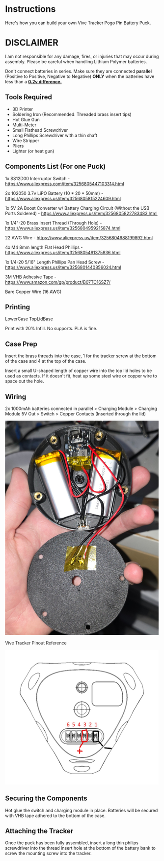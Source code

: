 # Instructions
Here's how you can build your own Vive Tracker Pogo Pin Battery Puck.

# DISCLAIMER
I am not responsible for any damage, fires, or injuries that may occur during assembly. Please be careful when handling Lithium Polymer batteries.

Don't connect batteries in series. Make sure they are connected **parallel** (Positive to Positive, Negative to Negative) **ONLY** when the batteries have less than a <ins>**0.2v difference.**</ins>

## Tools Required

- 3D Printer
- Soldering Iron (Recommended: Threaded brass insert tips)
- Hot Glue Gun
- Multi-Meter
- Small Flathead Screwdriver
- Long Phillips Screwdriver with a thin shaft
- Wire Stripper
- Pliers
- Lighter (or heat gun)


## Components List (For one Puck)

1x SS12D00 Interruptor Switch - 
https://www.aliexpress.com/item/3256805447103314.html

2x 102050 3.7v LiPO Battery (10 * 20 * 50mm) - 
https://www.aliexpress.us/item/3256805815224609.html

1x 5V 2A Boost Converter w/ Battery Charging Circuit (Without the USB Ports Soldered) - 
https://www.aliexpress.us/item/3256805822783483.html

1x 1/4"-20 Brass Insert Thread (Through Hole) - 
https://www.aliexpress.us/item/3256804959215874.html

22 AWG Wire - 
https://www.aliexpress.us/item/3256804688199892.html

4x M4 8mm length Flat Head Phillips - 
https://www.aliexpress.us/item/3256805491375836.html

1x 1/4-20 5/16" Length Phillips Pan Head Screw - 
https://www.aliexpress.us/item/3256801440856024.html

3M VHB Adhesive Tape - 
https://www.amazon.com/gp/product/B07TC16SZ7/

Bare Copper Wire (16 AWG)

## Printing

LowerCase
TopLidBase

Print with 20% Infill. No supports. PLA is fine.

## Case Prep

Insert the brass threads into the case, 1 for the tracker screw at the bottom of the case and 4 at the top of the case.

Insert a small U-shaped length of copper wire into the top lid holes to be used as contacts. If it doesn't fit, heat up some steel wire or copper wire to space out the hole.

## Wiring

2x 1000mAh batteries connected in parallel > Charging Module > Charging Module 5V Out > Switch > Copper Contacts (Inserted through the lid)

<img src="images\batt_guts.jpg" width="500" height=auto>

Vive Tracker Pinout Reference

<img src="images\vive-tracker-pins.png" width="500" height=auto>

## Securing the Components

Hot glue the switch and charging module in place. Batteries will be secured with VHB tape adhered to the bottom of the case.

## Attaching the Tracker

Once the puck has been fully assembled, insert a long thin philips screwdriver into the thread insert hole at the bottom of the battery bank to screw the mounting screw into the tracker.